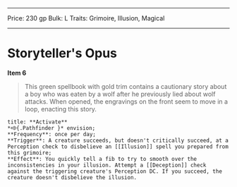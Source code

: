 
---
Price: 230 gp
Bulk: L
Traits: Grimoire, Illusion, Magical

---

# Storyteller's Opus

**Item 6**

> This green spellbook with gold trim contains a cautionary story about a boy who was eaten by a wolf after he previously lied about wolf attacks. When opened, the engravings on the front seem to move in a loop, enacting this story.

```ad-embed-ability
title: **Activate**
*⬲{.Pathfinder }* envision; 
**Frequency**: once per day;
**Trigger**: A creature succeeds, but doesn't critically succeed, at a Perception check to disbelieve an [[Illusion]] spell you prepared from this grimoire;
**Effect**: You quickly tell a fib to try to smooth over the inconsistencies in your illusion. Attempt a [[Deception]] check against the triggering creature's Perception DC. If you succeed, the creature doesn't disbelieve the illusion.

```
